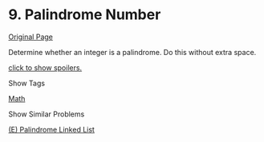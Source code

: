 # 9. Palindrome Number

[Original Page](https://leetcode.com/problems/palindrome-number/)

Determine whether an integer is a palindrome. Do this without extra space.

[click to show spoilers.](#)

<div class="spoilers" style="display: none;">**Some hints:**

Could negative integers be palindromes? (ie, -1)

If you are thinking of converting the integer to string, note the restriction of using extra space.

You could also try reversing an integer. However, if you have solved the problem "Reverse Integer", you know that the reversed integer might overflow. How would you handle such case?

There is a more generic way of solving this problem.

</div>

<div>

<div id="tags" class="btn btn-xs btn-warning">Show Tags</div>

<span class="hidebutton">[Math](/tag/math/)</span></div>

<div>

<div id="similar" class="btn btn-xs btn-warning">Show Similar Problems</div>

<span class="hidebutton">[(E) Palindrome Linked List](/problems/palindrome-linked-list/)</span></div>